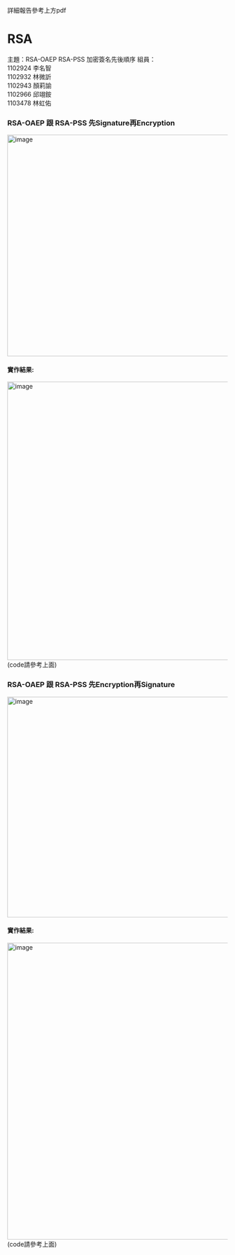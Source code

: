 詳細報告參考上方pdf
# RSA

主題：RSA-OAEP RSA-PSS 加密簽名先後順序
組員：  
1102924 李名智  
1102932 林微訢  
1102943 顏莉諭  
1102966 邱翊銨  
1103478 林虹佑  
### RSA-OAEP 跟 RSA-PSS 先Signature再Encryption
<img width="585" height="506" alt="image" src="https://github.com/user-attachments/assets/8105b64c-a2e6-4674-ae76-02f9955c4f49" />

#### 實作結果:
<img width="805" height="636" alt="image" src="https://github.com/user-attachments/assets/97ab2aaa-0122-4600-b978-64dcda74ab68" />
(code請參考上面)

### RSA-OAEP 跟 RSA-PSS 先Encryption再Signature
<img width="643" height="504" alt="image" src="https://github.com/user-attachments/assets/c513c282-c26d-4089-8498-2b93406195d3" />

#### 實作結果:
<img width="792" height="678" alt="image" src="https://github.com/user-attachments/assets/f39ea9e4-4d9f-4db3-9578-2bf096d52534" />
(code請參考上面)
